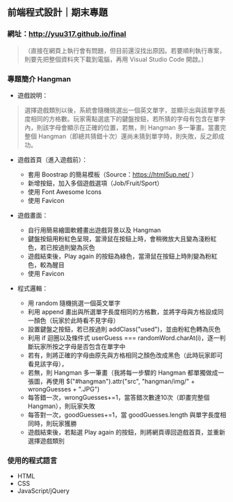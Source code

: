 ## 前端程式設計｜期末專題
### 網址：http://yuu317.github.io/final
> （直接在網頁上執行會有問題，但目前還沒找出原因。若要順利執行專案，則要先把整個資料夾下載到電腦，再用 Visual Studio Code 開啟。）
### 專題簡介 Hangman

* 遊戲說明：
> 選擇遊戲類別以後，系統會隨機挑選出一個英文單字，並顯示出與該單字長度相同的方格數。玩家需點選底下的鍵盤按鈕，若所猜的字母有包含在單字內，則該字母會顯示在正確的位置，若無，則 Hangman 多一筆畫。當畫完整個 Hangman（即總共猜錯十次）還尚未猜到單字時，則失敗，反之即成功。
* 遊戲首頁（進入遊戲前）：
  * 套用 Boostrap 的簡易模板（Source：https://html5up.net/ ）
  * 新增按鈕，加入多個遊戲選項（Job/Fruit/Sport）
  * 使用 Font Awesome Icons
  * 使用 Favicon
  
* 遊戲畫面：
  * 自行用簡易繪圖軟體畫出遊戲背景以及 Hangman
  * 鍵盤按鈕用粉紅色呈現，當滑鼠在按鈕上時，會稍微放大且變為淺粉紅色，若已按過則變為灰色
  * 遊戲結束後，Play again 的按鈕為綠色，當滑鼠在按鈕上時則變為粉紅色，較為醒目
  * 使用 Favicon
  
* 程式邏輯：
  * 用 random 隨機挑選一個英文單字
  * 利用 append 畫出與所選單字長度相同的方格數，並將字母與方格設成同一顏色（玩家於此時看不見字母）
  * 設置鍵盤之按鈕，若已按過則 addClass("used")，並由粉紅色轉為灰色
  * 利用 if 迴圈以及條件式 userGuess === randomWord.charAt(i)，逐一判斷玩家所按之字母是否包含在單字中
  * 若有，則將正確的字母由原先與方格相同之顏色改成黑色（此時玩家即可看見該字母），
  * 若無，則 Hangman 多一筆畫（我將每一步驟的 Hangman 都單獨做成一張圖，再使用 $("#hangman").attr("src", "hangman/img/" + wrongGuesses + ".JPG")
  * 每答錯一次，wrongGuesses+=1，當答錯次數達10次（即畫完整個 Hangman），則玩家失敗
  * 每答對一次，goodGuesses+=1，當 goodGuesses.length 與單字長度相同時，則玩家獲勝
  * 遊戲結束後，若點選 Play again 的按鈕，則將網頁導回遊戲首頁，並重新選擇遊戲類別
  
### 使用的程式語言
* HTML
* CSS
* JavaScript/jQuery

